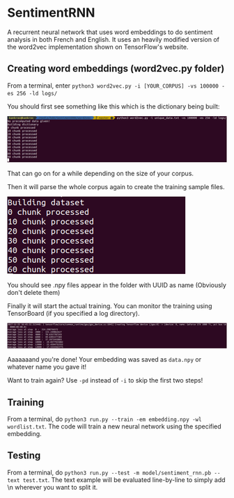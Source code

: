 # SentimentRNN
A recurrent neural network that uses word embeddings to do sentiment analysis in both French and English. It uses an heavily modified version of the word2vec implementation shown on TensorFlow's website.

## Creating word embeddings (word2vec.py folder)

From a terminal, enter `python3 word2vec.py -i [YOUR_CORPUS] -vs 100000 -es 256 -ld logs/`

You should first see something like this which is the dictionary being built:

![1](images/building_dataset_1.png "1")

That can go on for a while depending on the size of your corpus.

Then it will parse the whole corpus again to create the training sample files.

![2](images/building_dataset_2.png "2")

You should see .npy files appear in the folder with UUID as name (Obviously don't delete them)

Finally it will start the actual training. You can monitor the training using TensorBoard (if you specified a log directory).

![3](images/training.png "3")

Aaaaaaand you're done! Your embedding was saved as `data.npy` or whatever name you gave it!

Want to train again? Use `-pd` instead of `-i` to skip the first two steps!

## Training

From a terminal, do `python3 run.py --train -em embedding.npy -wl wordlist.txt`. The code will train a new neural network using the specified embedding.

## Testing

From a terminal, do `python3 run.py --test -m model/sentiment_rnn.pb --text test.txt`. The text example will be evaluated line-by-line to simply add \\n wherever you want to split it.
